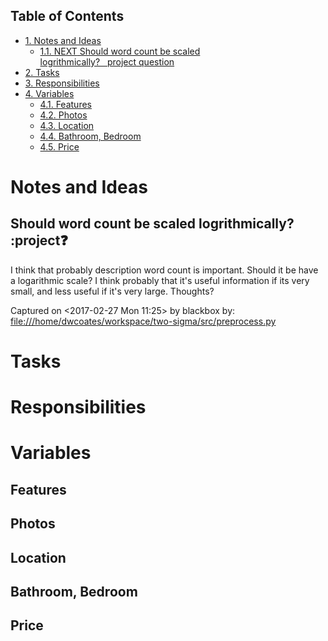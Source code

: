 <div id="table-of-contents">
<h2>Table of Contents</h2>
<div id="text-table-of-contents">
<ul>
<li><a href="#org8d058fc">1. Notes and Ideas</a>
<ul>
<li><a href="#org7c757cc">1.1. <span class="todo NEXT">NEXT</span> Should word count be scaled logrithmically?&#xa0;&#xa0;&#xa0;<span class="tag"><span class="project">project</span>&#xa0;<span class="question">question</span></span></a></li>
</ul>
</li>
<li><a href="#org2fac9d6">2. Tasks</a></li>
<li><a href="#org3c39044">3. Responsibilities</a></li>
<li><a href="#org48790f8">4. Variables</a>
<ul>
<li><a href="#orge343224">4.1. Features</a></li>
<li><a href="#org223226b">4.2. Photos</a></li>
<li><a href="#org79be4f9">4.3. Location</a></li>
<li><a href="#org9669c2d">4.4. Bathroom, Bedroom</a></li>
<li><a href="#orgdc3e376">4.5. Price</a></li>
</ul>
</li>
</ul>
</div>
</div>


<a id="org8d058fc"></a>

# Notes and Ideas


<a id="org7c757cc"></a>

## Should word count be scaled logrithmically?     :project:question:

I think that probably description word count is important. Should it be
have a logarithmic scale? I think probably that it's useful information if
its very small, and less useful if it's very large. Thoughts?

Captured on <span class="timestamp-wrapper"><span class="timestamp">&lt;2017-02-27 Mon 11:25&gt; </span></span> by blackbox by: [<file:///home/dwcoates/workspace/two-sigma/src/preprocess.py>](file:///home/dwcoates/workspace/two-sigma/src/preprocess.py)


<a id="org2fac9d6"></a>

# Tasks


<a id="org3c39044"></a>

# Responsibilities


<a id="org48790f8"></a>

# Variables


<a id="orge343224"></a>

## Features


<a id="org223226b"></a>

## Photos


<a id="org79be4f9"></a>

## Location


<a id="org9669c2d"></a>

## Bathroom, Bedroom


<a id="orgdc3e376"></a>

## Price

